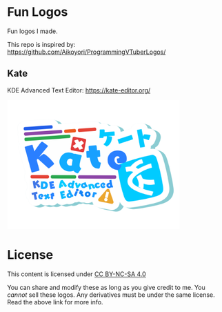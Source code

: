 # Fun Logos
Fun logos I made.

This repo is inspired by:
https://github.com/Aikoyori/ProgrammingVTuberLogos/

## Kate
KDE Advanced Text Editor: https://kate-editor.org/

<img width="400" src="kate.svg">

# License
This content is licensed under [CC BY-NC-SA 4.0](https://creativecommons.org/licenses/by-nc-sa/4.0/deed.en)

You can share and modify these as long as you give credit to me. You *cannot*
sell these logos. Any derivatives must be under the same license. Read the
above link for more info.
